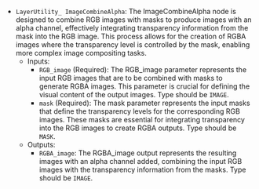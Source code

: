 - `LayerUtility_ ImageCombineAlpha`: The ImageCombineAlpha node is designed to combine RGB images with masks to produce images with an alpha channel, effectively integrating transparency information from the mask into the RGB image. This process allows for the creation of RGBA images where the transparency level is controlled by the mask, enabling more complex image compositing tasks.
    - Inputs:
        - `RGB_image` (Required): The RGB_image parameter represents the input RGB images that are to be combined with masks to generate RGBA images. This parameter is crucial for defining the visual content of the output images. Type should be `IMAGE`.
        - `mask` (Required): The mask parameter represents the input masks that define the transparency levels for the corresponding RGB images. These masks are essential for integrating transparency into the RGB images to create RGBA outputs. Type should be `MASK`.
    - Outputs:
        - `RGBA_image`: The RGBA_image output represents the resulting images with an alpha channel added, combining the input RGB images with the transparency information from the masks. Type should be `IMAGE`.
